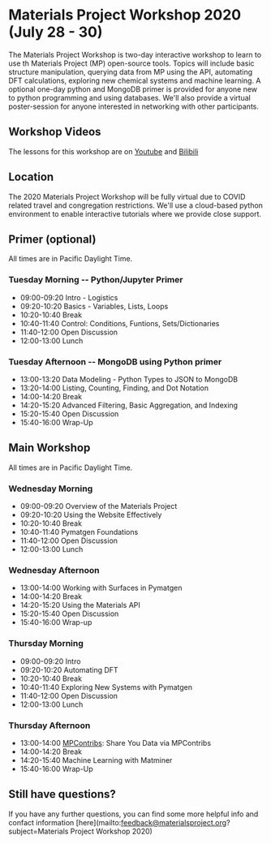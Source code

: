 # Materials Project Workshop 2020 (July 28 - 30)

The Materials Project Workshop is two-day interactive workshop to learn to use th Materials Project (MP) open-source tools. Topics will include basic structure manipulation, querying data from MP using the API, automating DFT calculations, exploring new chemical systems and machine learning. A optional one-day python and MongoDB primer is provided for anyone new to python programming and using databases. We'll also provide a virtual poster-session for anyone interested in networking with other participants.

## Workshop Videos

The lessons for this workshop are on [Youtube](https://www.youtube.com/watch?v=vga6eV3IAac&list=PLTjFYVNE7LTiuOK8Re7ltY0a3OHFcQhAE) and [Bilibili](https://www.bilibili.com/video/BV1Uz4y1f7L5/)



## Location

The 2020 Materials Project Workshop will be fully virtual due to COVID related travel and congregation restrictions. We'll use a cloud-based python environment to enable interactive tutorials where we provide close support.

## Primer (optional)
All times are in Pacific Daylight Time.

### Tuesday Morning -- Python/Jupyter Primer

- 09:00-09:20 Intro - Logistics
- 09:20-10:20 Basics - Variables, Lists, Loops
- 10:20-10:40 Break
- 10:40-11:40 Control: Conditions, Funtions, Sets/Dictionaries
- 11:40-12:00 Open Discussion
- 12:00-13:00 Lunch

### Tuesday Afternoon -- MongoDB using Python primer

- 13:00-13:20 Data Modeling - Python Types to JSON to MongoDB
- 13:20-14:00 Listing, Counting, Finding, and Dot Notation
- 14:00-14:20 Break
- 14:20-15:20 Advanced Filtering, Basic Aggregation, and Indexing
- 15:20-15:40 Open Discussion
- 15:40-16:00 Wrap-Up


## Main Workshop
All times are in Pacific Daylight Time.

### Wednesday Morning

- 09:00-09:20 Overview of the Materials Project
- 09:20-10:20 Using the Website Effectively
- 10:20-10:40 Break
- 10:40-11:40 Pymatgen Foundations
- 11:40-12:00 Open Discussion
- 12:00-13:00 Lunch

### Wednesday Afternoon

- 13:00-14:00 Working with Surfaces in Pymatgen
- 14:00-14:20 Break
- 14:20-15:20 Using the Materials API
- 15:20-15:40 Open Discussion
- 15:40-16:00 Wrap-up

### Thursday Morning

- 09:00-09:20 Intro
- 09:20-10:20 Automating DFT
- 10:20-10:40 Break
- 10:40-11:40 Exploring New Systems with Pymatgen
- 11:40-12:00 Open Discussion
- 12:00-13:00 Lunch

### Thursday Afternoon

- 13:00-14:00 [MPContribs](https://mpcontribs.org): Share You Data via MPContribs
- 14:00-14:20 Break
- 14:20-15:40 Machine Learning with Matminer
- 15:40-16:00 Wrap-Up


## Still have questions?

If you have any further questions, you can find some more helpful info and confact information [here](mailto:feedback@materialsproject.org?subject=Materials Project Workshop 2020)
